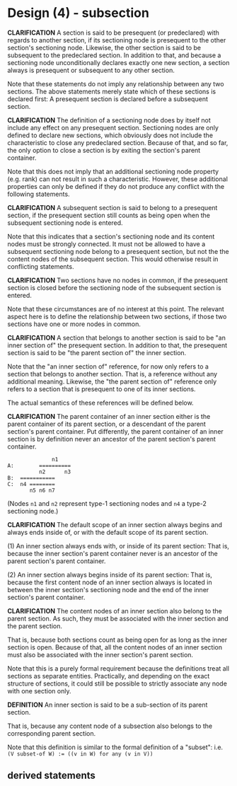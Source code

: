 
<!-- ======================================================================= -->
# Design (4) - subsection

**CLARIFICATION**
A section is said to be presequent (or predeclared) with regards to another
section, if its sectioning node is presequent to the other section's sectioning
node. Likewise, the other section is said to be subsequent to the predeclared
section. In addition to that, and because a sectioning node unconditionally
declares exactly one new section, a section always is presequent or subsequent
to any other section.

Note that these statements do not imply any relationship between any two
sections. The above statements merely state which of these sections is
declared first: A presequent section is declared before a subsequent section.

**CLARIFICATION**
The definition of a sectioning node does by itself not include any effect
on any presequent section. Sectioning nodes are only defined to declare new
sections, which obviously does not include the characteristic to close any
predeclared section. Because of that, and so far, the only option to close
a section is by exiting the section's parent container.

Note that this does not imply that an additional sectioning node property
(e.g. rank) can not result in such a characteristic. However, these additional
properties can only be defined if they do not produce any conflict with the
following statements.

**CLARIFICATION**
A subsequent section is said to belong to a presequent section, if the
presequent section still counts as being open when the subsequent sectioning
node is entered.

Note that this indicates that a section's sectioning node and its content
nodes must be strongly connected. It must not be allowed to have a subsequent
sectioning node belong to a presequent section, but not the the content
nodes of the subsequent section. This would otherwise result in conflicting
statements.

**CLARIFICATION**
Two sections have no nodes in common, if the presequent section is closed
before the sectioning node of the subsequent section is entered.

Note that these circumstances are of no interest at this point. The relevant
aspect here is to define the relationship between two sections, if those two
sections have one or more nodes in common.

**CLARIFICATION**
A section that belongs to another section is said to be "an inner section of"
the presequent section. In addition to that, the presequent section is said
to be "the parent section of" the inner section.

Note that the "an inner section of" reference, for now only refers to a section
that belongs to another section. That is, a reference without any additional
meaning. Likewise, the "the parent section of" reference only refers to a
section that is presequent to one of its inner sections.

The actual semantics of these references will be defined below.

**CLARIFICATION**
The parent container of an inner section either is the parent container of its
parent section, or a descendant of the parent section's parent container. Put
differently, the parent container of an inner section is by definition never
an ancestor of the parent section's parent container.

```
              n1
A:        ==========
          n2      n3
B:  ===========
C:  n4 ========
       n5 n6 n7
```

(Nodes `n1` and `n2` represent type-1 sectioning nodes
and `n4` a type-2 sectioning node.)

**CLARIFICATION**
The default scope of an inner section always begins and always ends inside
of, or with the default scope of its parent section.

(1) An inner section always ends with, or inside of its parent section:
That is, because the inner section's parent container never is an ancestor
of the parent section's parent container.

(2) An inner section always begins inside of its parent section:
That is, because the first content node of an inner section always is
located in between the inner section's sectioning node and the end of
the inner section's parent container.

**CLARIFICATION**
The content nodes of an inner section also belong to the parent section. As
such, they must be associated with the inner section and the parent section.

That is, because both sections count as being open for as long as the inner
section is open. Because of that, all the content nodes of an inner section
must also be associated with the inner section's parent section.

Note that this is a purely formal requirement because the definitions treat
all sections as separate entities. Practically, and depending on the exact
structure of sections, it could still be possible to strictly associate any
node with one section only.

**DEFINITION**
An inner section is said to be a sub-section of its parent section.

That is, because any content node of a subsection also belongs to
the corresponding parent section.

Note that this definition is similar to the formal definition of
a "subset": i.e. `(V subset-of W) := ((v in W) for any (v in V))`

<!-- ======================================================================= -->
## derived statements
